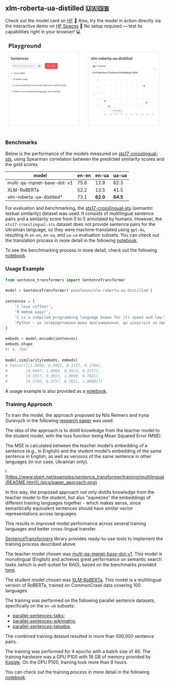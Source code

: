 ## xlm-roberta-ua-distilled 🇺🇦🇬🇧

Check out the model card on [HF](https://huggingface.co/panalexeu/xlm-roberta-ua-distilled) 📄
Also, try the model in action directly via the interactive demo on [HF Spaces](https://huggingface.co/spaces/panalexeu/xlm-roberta-ua-distilled) 🧪
No setup required — test its capabilities right in your browser! 💻

![Playground](./pics/playground.png)

### Benchmarks

Below is the performance of the models measured on [sts17-crosslingual-sts](https://huggingface.co/datasets/mteb/sts17-crosslingual-sts), using Spearman correlation between the predicted similarity scores and the gold scores.

| model                                | en-en | en-ua    | ua-ua    | 
| ------------------------------------ | ----- | -------- | -------- |  
| multi-qa-mpnet-base-dot-v1           | 75.8  | 12.9     | 62.3     |
| XLM-RoBERTa                          | 52.2  | 13.5     | 41.5     |
| xlm-roberta-ua-distilled*            | 73.1  | **62.0** | **64.5** |

For evaluation and benchmarking, the [sts17-crosslingual-sts](https://huggingface.co/datasets/mteb/sts17-crosslingual-sts) (semantic textual similarity) dataset was used. It consists of multilingual sentence pairs and a similarity score from 0 to 5 annotated by humans. However, the `sts17-crosslingual-sts` dataset does not provide sentence pairs for the Ukrainian language, so they were machine-translated using `gpt-4o`, resulting in `en-en`, `en-ua`, and `ua-ua` evaluation subsets. You can check out the translation process in more detail in the following [notebook](./researches/dataset_translation.ipynb). 

To see the benchmarking process in more detail, check out the following [notebook](./researches/benchmarks.ipynb).

### Usage Example 

```python
from sentence_transformers import SentenceTransformer

model = SentenceTransformer('panalexeu/xlm-roberta-ua-distilled')

sentences = [
    'I love coffee!',
    'Я люблю каву!',
    'C is a compiled programming language known for its speed and low-level memory access.',  
    'Python — це інтерпретована мова програмування, що цінується за простоту та читабельність.'
]

embeds = model.encode(sentences)
embeds.shape
#( 4, 768)

model.similarity(embeds, embeds)
# tensor([[1.0000, 0.9907, 0.3557, 0.3706],
#        [0.9907, 1.0000, 0.3653, 0.3757],
#        [0.3557, 0.3653, 1.0000, 0.7821],
#        [0.3706, 0.3757, 0.7821, 1.0000]])
```

A usage example is also provided as a [notebook](./researches/usage_example.ipynb).

### Training Approach

To train the model, the approach proposed by Nils Reimers and Iryna Gurevych in the following [research paper](https://arxiv.org/pdf/2004.09813) was used.

The idea of the approach is to distill knowledge from the teacher model to the student model, with the loss function being Mean Squared Error (MSE). 

The MSE is calculated between the teacher model’s embedding of a sentence (e.g., in English) and the student model’s embedding of the same sentence in English, as well as versions of the same sentence in other languages (in our case, Ukrainian only).

![https://www.sbert.net/examples/sentence_transformer/training/multilingual/README.html](./pics/paper_approach.png)

In this way, the proposed approach not only distills knowledge from the teacher model to the student, but also "squeezes" the embeddings of different training languages together - which makes sense, since semantically equivalent sentences should have similar vector representations across languages.

This results in improved model performance across several training languages and better cross-lingual transfer.

[SentenceTransformers](https://sbert.net/) library provides ready-to-use tools to implement the training process described above.

The teacher model chosen was [multi-qa-mpnet-base-dot-v1](https://huggingface.co/sentence-transformers/multi-qa-mpnet-base-dot-v1). This model is monolingual (English) and achieves great performance on semantic search tasks (which is well-suited for RAG), based on the benchmarks provided [here](https://sbert.net/docs/sentence_transformer/pretrained_models.html).

The student model chosen was [XLM-RoBERTa](https://huggingface.co/FacebookAI/xlm-roberta-base). This model is a multilingual version of RoBERTa, trained on CommonCrawl data covering 100 languages.

The training was performed on the following parallel sentence datasets, specifically on the `en-uk` subsets:

* [parallel-sentences-talks](https://huggingface.co/datasets/sentence-transformers/parallel-sentences-talks);
* [parallel-sentences-wikimatrix](https://huggingface.co/datasets/sentence-transformers/parallel-sentences-wikimatrix);
* [parallel-sentences-tatoeba](https://huggingface.co/datasets/sentence-transformers/parallel-sentences-tatoeba);

The combined training dataset resulted in more than 500,000 sentence pairs. 

The training was performed for 4 epochs with a batch size of 48. The training hardware was a GPU P100 with 16 GB of memory provided by [Kaggle](https://www.kaggle.com/). On the GPU P100, training took more than 8 hours.

You can check out the training process in more detail in the following [notebook](./researches/research_final.ipynb). 
